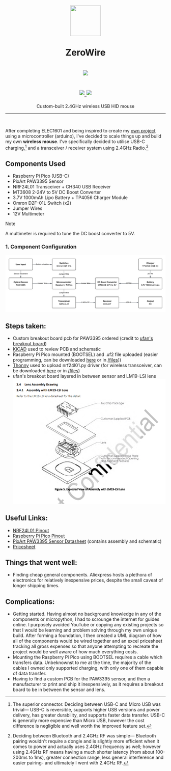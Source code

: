 <h1 align="center">
      <!-- logo credit: https://www.vexels.com/png-svg/preview/325937/blue-computer-mouse-icon -->
      <img src="https://images.vexels.com/media/users/3/325937/isolated/preview/f3221834ed60ef29b8f0b2f37a708386-blue-computer-mouse-icon.png" width="96px" height="96px" />
      <br>

ZeroWire

<img src="https://raw.githubusercontent.com/catppuccin/catppuccin/main/assets/palette/macchiato.png" width="600px" /> <br>

  <div align="center">

  <div align="center">
   <p></p>
      <a = href="https://nixos.org">
      <img src="https://img.shields.io/badge/MicroPython-stable-blue.svg?style=for-the-badge&labelColor=303446&logo=MicroPython&logoColor=white&color=91D7E3">
      <img src="https://img.shields.io/badge/Raspberry%20Pi%20Pico-RP2040-green?style=for-the-badge&labelColor=303446&logo=raspberrypi&color=91D7E3">
    </a>
    
   <br>
</div>
</h1>
<p align=center>Custom-built 2.4GHz wireless USB HID mouse</p>

---

<br>
</div>

After completing ELEC1601 and being inspired to create my [own project](https://github.com/aparkgh/Snake) using a microcontroller (arduino), I've decided to scale things up and build my own **wireless mouse**. I've specifically decided to utilise USB-C charging,[^1] and a transceiver / receiver system using 2.4GHz Radio.[^2]

## **Components Used**
- Raspberry Pi Pico (USB-C)
- PixArt PAW3395 Sensor
- NRF24L01 Transceiver + CH340 USB Receiver
- MT3608 2-24V to 5V DC Boost Converter
- 3.7V 1000mAh Lipo Battery + TP4056 Charger Module
- Omron D2F-01L Switch (x2)
- Jumper Wires
- 12V Multimeter

> [!NOTE]
> A multimeter is required to tune the DC boost converter to 5V.

### 1. **Component Configuration**
![component configuration uml diagram](images/mouse%20component%20config.png)

## **Steps taken:**
- Custom breakout board pcb for PAW3395 ordered (credit to [ufan's breakout board](https://github.com/ufan/paw3395_pmw3361_breakout))
- [KiCAD](https://www.kicad.org/download/windows/) used to review PCB and schematic
- Raspberry Pi Pico mounted (BOOTSEL) and .uf2 file uploaded (easier programming, can be downloaded [here](https://www.raspberrypi.com/documentation/microcontrollers/micropython.html) or in [/files](https://github.com/aparkgh/custom-mouse/tree/main/files)))
- [Thonny](https://thonny.org/) used to upload nrf24l01.py driver (for wireless transceiver, can be downloaded [here](https://github.com/micropython/micropython-lib/tree/master/micropython/drivers/radio/nrf24l01) or in [/files](https://github.com/aparkgh/custom-mouse/tree/main/files))
- ufan's breakout board layered in between sensor and LM19-LSI lens ![exploded view of assembly with lm19-lsi lens](images/paw3395dm-t6qu%20exploded%20view.png)

## **Useful Links:**
- [NRF24L01 Pinout](https://howtomechatronics.com/wp-content/uploads/2017/02/NRF24L01-Pinout-NRF24L01-PA-LNA-.png)
- [Raspberry Pi Pico Pinout](https://www.raspberrypi.com/documentation/microcontrollers/images/pico-pinout.svg)
- [PixArt PAW3395 Sensor Datasheet](https://www.codico.com/en/mpattachment/file/download/id/1236/) (contains assembly and schematic)
- [Pricesheet](https://1drv.ms/x/c/81566783f4b27a85/Eb886e1THZZElGMRDwNFMZEBl47CX9LvK6eldiMpxhTBGg?e=1K7VTB)

## **Things that went well:**
- Finding cheap general components. Aliexpress hosts a plethora of electronics for relatively inexpensive prices, despite the small caveat of longer shipping times.

## **Complications:**
- Getting started. Having almost no background knowledge in any of the components or micropython, I had to scrounge the internet for guides online. I purposely avoided YouTube or copying any existing projects so that I would be learning and problem solving through my own unique build. After forming a foundation, I then created a UML diagram of how all of the components would be wired together and an excel pricesheet tracking all gross expenses so that anyone attempting to recreate the project would be well aware of how much everything costs.
- Mounting the Raspberry Pi Pico using BOOTSEL requires a cable which transfers data. Unbeknownst to me at the time, the majority of the cables I owned only supported charging, with only one of them capable of data transfer.
- Having to find a custom PCB for the PAW3395 sensor, and then a manufacturer to print and ship it inexpensively, as it requires a breakout board to be in between the sensor and lens.

[^1]: The superior connector. Deciding between USB-C and Micro USB was trivial— USB-C is reversible, supports higher USB versions and power delivery, has greater durability, and supports faster data transfer. USB-C is generally more expensive than Micro USB, however the cost difference is negligible and well worth the improved feature set.
[^2]: Deciding between Bluetooth and 2.4GHz RF was simple— Bluetooth pairing wouldn't require a dongle and is slightly more efficient when it comes to power and actually uses 2.4GHz frequency as well; however using 2.4GHz RF means having a much shorter latency (from about 100-200ms to 1ms), greater connection range, less general interference and easier pairing- and ultimately I went with 2.4GHz RF.
